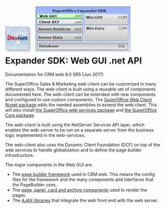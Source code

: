 <properties date="2016-06-24"
SortOrder="1"
/>

![](images/devnet_logo.png) ![](expander-sdk.jpg)
Expander SDK: Web GUI .net API
==============================

Documentation for CRM.web 8.0 SR5
(Jun 2017)

The SuperOffice Sales & Marketing web-client can be customized in many different ways. The web-client is built using a reusable set of components documented here. The web-client can be extended with new components and configured to use custom components. The [SuperOffice Web Client Nuget package](https://www.nuget.org/packages/SuperOffice.Crm.Web/) adds the needed assemblies to extend the web client. This will also install [the SuperOffice web services package](https://www.nuget.org/packages/SuperOffice.NetServer.Services/) and [the SuperOffice Core package](https://www.nuget.org/packages/SuperOffice.NetServer.Core/).

The web-client is built using the NetServer Services API layer, which enables the web-server to be run on a separate server from the business logic implemented in the web-services.

The web-client also uses the Dynamic Client Foundation (DCF) on top of the web services to handle globalization and to define the page builder infrastructure.

The major components in the Web GUI are:

* The [page builder framework](Introduction/PageBuilder%20Framework/PageBuilder%20Framework.md) used in CRM.web. This means the config files for the framework and the many components and interfaces that the PageBuilder uses.
* The [page, panel, card and archive components](Developer's%20Guide/PageBuilder%20config%20files/PageBuilder%20config%20files.md) used to render the pages.
* The [AJAX libraries](Developer's%20Guide/Customizing%20CRM.web/Custom%20Ajax%20Methods/Custom%20Ajax%20Methods.md) that integrate the web front end with the web server.
